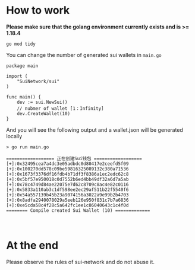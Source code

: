 # How to work

**Please make sure that the golang environment currently exists and is >= 1.18.4**
```golang
go mod tidy
```

You can change the number of generated sui wallets in ```main.go```
```golang
package main

import (
	"SuiNetwork/sui"
)

func main() {
	dev := sui.NewSui()
    // nubmer of wallet [1：Infinity]
	dev.CreateWallet(10)
}

```
And you will see the following output and a wallet.json will be generated locally
```golang
> go run main.go

================== 正在创建Sui钱包 ==================
[+]:0x32495cea7a4dc3e05adbdc0d80417e2ceefd5f09 
[+]:0x100270dd578c09be59816325089132c380a71536 
[+]:0x1673f3376df16fdb4b71df3f8386a1ec2edc62c8 
[+]:0x5bf57e950018c0d7552b6ed4bb49df32a6d7a5ab 
[+]:0x78c4749d84ae22075e7d62c8709c8ac4e82c0116 
[+]:0x5833a110ab3c1df598ee2ec29af511b22f5540f6 
[+]:0x54a557139b45b23a9074156a3022a9e99b2b4703 
[+]:0x8adfa2940078029a5eeb126e950f831c7b7a6836 
[+]:0xe5cda58c4f28c5a642fc1ee1c86040643c1c4f0d 
======== Compile created Sui Wallet (10) ============= 
```
&nbsp;

# At the end
Please observe the rules of sui-network and do not abuse it.
